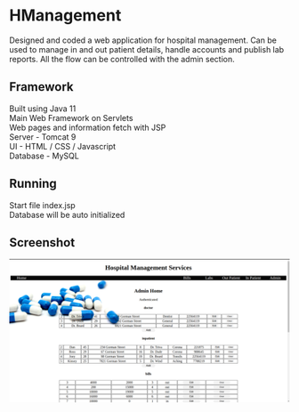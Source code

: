 # HManagement  

Designed and coded a web application for hospital management. Can be used to manage in and out patient details, handle accounts and publish lab reports. All the flow can be controlled with the admin section.

## Framework  
Built using Java 11  
Main Web Framework on Servlets  
Web pages and information fetch with JSP  
Server - Tomcat 9  
UI - HTML / CSS / Javascript  
Database - MySQL  

## Running  
Start file index.jsp  
Database will be auto initialized

## Screenshot
![alt text](1.png)
